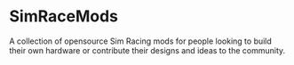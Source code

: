 # SimRaceMods
A collection of opensource Sim Racing mods for people looking to build their own hardware or contribute their designs and ideas to the community. 
